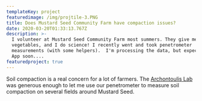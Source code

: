 ```yaml
---
templateKey: project
featuredimage: /img/projtile-3.PNG
title: Does Mustard Seed Community Farm have compaction issues?
date: 2020-03-20T01:33:13.767Z
description: >-
  I volunteer at Mustard Seed Community Farm most summers. They give me
  vegetables, and I do science! I recently went and took penetrometer
  measurements (with some helpers).  I'm processing the data, but expect a Shiny
  App soon....
featuredproject: true
---
```

Soil compaction is a real concern for a lot of farmers. The [Archontoulis Lab](https://www.archontoulislab.com/) was generous enough to let me use our penetrometer to measure soil compaction on several fields around Mustard Seed.
